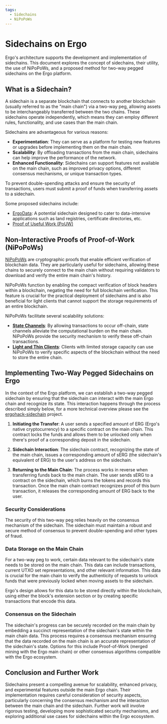 ```yaml
---
tags:
  - Sidechains
  - NiPoPoWs
---
```


# Sidechains on Ergo

Ergo's architecture supports the development and implementation of sidechains. This document explores the concept of sidechains, their utility, the use of NiPoPoWs, and a proposed method for two-way pegged sidechains on the Ergo platform.

## What is a Sidechain?

A sidechain is a separate blockchain that connects to another blockchain (usually referred to as the "main chain") via a two-way peg, allowing assets to be interchangeably transferred between the two chains. These sidechains operate independently, which means they can employ different rules, functionality, and use cases than the main chain.

Sidechains are advantageous for various reasons:

- **Experimentation**: They can serve as a platform for testing new features or upgrades before implementing them on the main chain.
- **Scalability**: By offloading transactions from the main chain, sidechains can help improve the performance of the network.
- **Enhanced Functionality**: Sidechains can support features not available on the main chain, such as improved privacy options, different consensus mechanisms, or unique transaction types.

To prevent double-spending attacks and ensure the security of transactions, users must submit a proof of funds when transferring assets to a sidechain.

Some proposed sidechains include:

- [ErgoData](ErgoData.md): A potential sidechain designed to cater to data-intensive applications such as land registries, certificate directories, etc.
- [Proof of Useful Work (PoUW)](pouw.md)


## Non-Interactive Proofs of Proof-of-Work (NiPoPoWs)

[NiPoPoWs](nipopows.md) are cryptographic proofs that enable efficient verification of blockchain data. They are particularly useful for sidechains, allowing these chains to securely connect to the main chain without requiring validators to download and verify the entire main chain's history.

NiPoPoWs function by enabling the compact verification of block headers within a blockchain, negating the need for full blockchain verification. This feature is crucial for the practical deployment of sidechains and is also beneficial for light clients that cannot support the storage requirements of an entire blockchain.

NiPoPoWs facilitate several scalability solutions:

- [**State Channels**](atomic-composability.md#the-eutxo-model-and-ergoscript): By allowing transactions to occur off-chain, state channels alleviate the computational burden on the main chain. NiPoPoWs provide the security mechanism to verify these off-chain transactions.
- [**Light and Thin Clients**](nipopow_nodes.md): Clients with limited storage capacity can use NiPoPoWs to verify specific aspects of the blockchain without the need to store the entire chain.

## Implementing Two-Way Pegged Sidechains on Ergo

In the context of the Ergo platform, we can establish a two-way pegged sidechain by ensuring that the sidechain can interact with the main Ergo chain and recognize its state. This interaction happens through the process described simply below, for a more technical overview please see the [ergohack-sidechain](https://github.com/ross-weir/ergohack-sidechain/tree/main) project. 

1. **Initiating the Transfer**: A user sends a specified amount of ERG (Ergo's native cryptocurrency) to a specific contract on the main chain. This contract locks the funds and allows them to be unlocked only when there's proof of a corresponding deposit in the sidechain.

2. **Sidechain Interaction**: The sidechain contract, recognizing the state of the main chain, issues a corresponding amount of sERG (the sidechain's equivalent of ERG) to the user's address on the sidechain.

3. **Returning to the Main Chain**: The process works in reverse when transferring funds back to the main chain. The user sends sERG to a contract on the sidechain, which burns the tokens and records this transaction. Once the main chain contract recognizes proof of this burn transaction, it releases the corresponding amount of ERG back to the user.

### Security Considerations

The security of this two-way peg relies heavily on the consensus mechanism of the sidechain. The sidechain must maintain a robust and secure method of consensus to prevent double-spending and other types of fraud.

### Data Storage on the Main Chain

For a two-way peg to work, certain data relevant to the sidechain's state needs to be stored on the main chain. This data can include transactions, current UTXO set representations, and other relevant information. This data is crucial for the main chain to verify the authenticity of requests to unlock funds that were previously locked when moving assets to the sidechain.

Ergo's design allows for this data to be stored directly within the blockchain, using either the block's extension section or by creating specific transactions that encode this data.

### Consensus on the Sidechain

The sidechain's progress can be securely recorded on the main chain by embedding a succinct representation of the sidechain's state within the main chain data. This process requires a consensus mechanism ensuring that the data recorded on the main chain is an accurate representation of the sidechain's state. Options for this include Proof-of-Work (merged mining with the Ergo main chain) or other consensus algorithms compatible with the Ergo ecosystem.

## Conclusion and Further Work

Sidechains present a compelling avenue for scalability, enhanced privacy, and experimental features outside the main Ergo chain. Their implementation requires careful consideration of security aspects, particularly concerning the consensus mechanism and the interaction between the main chain and the sidechain. Further work will involve rigorous testing, developing more sophisticated security mechanisms, and exploring additional use cases for sidechains within the Ergo ecosystem.